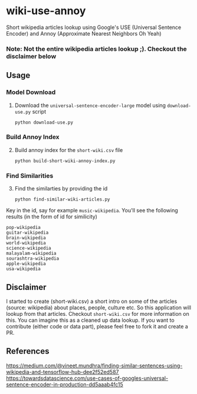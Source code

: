 # wiki-use-annoy
Short wikipedia articles lookup using Google's USE (Universal Sentence Encoder) and Annoy (Approximate Nearest Neighbors Oh Yeah)

### Note: Not the entire wikipedia articles lookup ;). Checkout the disclaimer below

## Usage

### Model Download
1. Download the `universal-sentence-encoder-large` model using `download-use.py` script

    `python download-use.py`

### Build Annoy Index
2. Build annoy index for the `short-wiki.csv` file

    `python build-short-wiki-annoy-index.py`

### Find Similarities
3. Find the similarties by providing the id

    `python find-similar-wiki-articles.py`

Key in the id, say for example `music-wikipedia`. 
You'll see the following results (in the form of id for similicity)
```
pop-wikipedia
guitar-wikipedia
brain-wikipedia
world-wikipedia
science-wikipedia
malayalam-wikipedia
sourashtra-wikipedia
apple-wikipedia
usa-wikipedia
```


## Disclaimer
I started to create (short-wiki.csv) a short intro on some of the articles (source: wikipedia) about places, people, culture etc. So this application will lookup from that articles. Checkout `short-wiki.csv` for more information on this. You can imagine this as a cleaned up data lookup. If you want to contribute (either code or data part), please feel free to fork it and create a PR.

## References
https://medium.com/@vineet.mundhra/finding-similar-sentences-using-wikipedia-and-tensorflow-hub-dee2f52ed587
https://towardsdatascience.com/use-cases-of-googles-universal-sentence-encoder-in-production-dd5aaab4fc15

